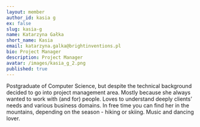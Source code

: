 ```yaml
---
layout: member
author_id: kasia g
ex: false
slug: kasia-g
name: Katarzyna Gałka
short_name: Kasia
email: katarzyna.galka@brightinventions.pl
bio: Project Manager
description: Project Manager
avatar: /images/kasia_g_2.png
published: true
---
```

Postgraduate of Computer Science, but despite the technical background decided to go into project management area. Mostly because she always wanted to work with (and for) people. Loves to understand deeply clients’ needs and various business domains. In free time you can find her in the mountains, depending on the season - hiking or skiing. Music and dancing lover.
